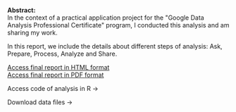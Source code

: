 **Abstract:**\
In the context of a practical application project for the "Google Data Analysis Professional Certificate" program, I conducted this analysis and am sharing my work.

In this report, we include the details about different steps of analysis: Ask, Prepare, Process, Analyze and Share.

[Access final report in HTML format](https://HBMerouane.github.io/DACapstone/Report.html)  
[Access final report in PDF format](https://HBMerouane.github.io/DACapstone/Report.html)   

Access code of analysis in R ->  

Download data files ->  

